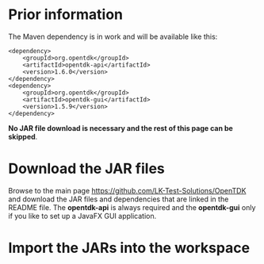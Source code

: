 # Prior information

The Maven dependency is in work and will be available like this:

```
<dependency>
	<groupId>org.opentdk</groupId>
	<artifactId>opentdk-api</artifactId>
	<version>1.6.0</version>
</dependency>
<dependency>
	<groupId>org.opentdk</groupId>
	<artifactId>opentdk-gui</artifactId>
	<version>1.5.9</version>
</dependency>
```

<b> No JAR file download is necessary and the rest of this page can be skipped</b>.


# Download the JAR files

Browse to the main page https://github.com/LK-Test-Solutions/OpenTDK and download the JAR files and dependencies that
are linked in the README file. The <b>opentdk-api</b> is always required and the <b>opentdk-gui</b> only if you like 
to set up a JavaFX GUI application. 



# Import the JARs into the workspace

